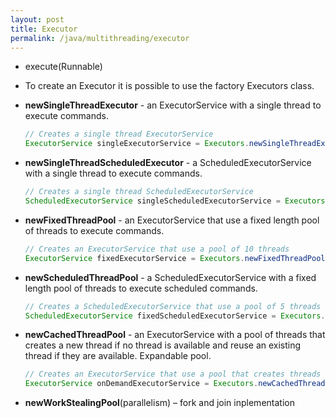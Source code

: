 ```yaml
---
layout: post
title: Executor
permalink: /java/multithreading/executor
---
```



- execute(Runnable)
- To create an Executor it is possible to use the factory Executors class.
- **newSingleThreadExecutor** - an ExecutorService with a single thread to execute commands.
	
	```java
	// Creates a single thread ExecutorService
	ExecutorService singleExecutorService = Executors.newSingleThreadExecutor();
	```

- **newSingleThreadScheduledExecutor** - a ScheduledExecutorService with a single thread to execute commands.
	
	```java
	// Creates a single thread ScheduledExecutorService
	ScheduledExecutorService singleScheduledExecutorService = Executors.newSingleThreadScheduledExecutor();
	```

- **newFixedThreadPool** - an ExecutorService that use a fixed length pool of threads to execute commands.
	
	```java
	// Creates an ExecutorService that use a pool of 10 threads
	ExecutorService fixedExecutorService = Executors.newFixedThreadPool(10);
	```

- **newScheduledThreadPool** - a ScheduledExecutorService with a fixed length pool of threads to execute scheduled commands.
	
	```java
	// Creates a ScheduledExecutorService that use a pool of 5 threads
	ScheduledExecutorService fixedScheduledExecutorService = Executors.newScheduledThreadPool(5);
	```

- **newCachedThreadPool** - an ExecutorService with a pool of threads that creates a new thread if no thread is available and reuse an existing thread if they are available. Expandable pool.
	
	```java
	// Creates an ExecutorService that use a pool that creates threads on demand And that kill them after 60 seconds if they are not used
	ExecutorService onDemandExecutorService = Executors.newCachedThreadPool();
	```

- **newWorkStealingPool**(parallelism) – fork and join inplementation
